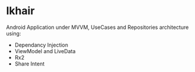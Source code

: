 # Ikhair

Android Application under MVVM, UseCases and Repositories architecture using:
* Dependancy Injection
* ViewModel and LiveData
* Rx2
* Share Intent



